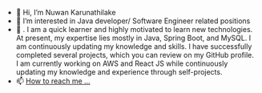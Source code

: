 - 👋 Hi, I’m Nuwan Karunathilake
- 👀 I’m interested in Java developer/ Software Engineer related positions
- 🌱 . I am a quick learner and highly motivated to learn new technologies. At present, my expertise lies mostly in Java, Spring Boot, and MySQL. I am continuously updating my knowledge and skills. I have successfully completed several projects, which you can review on my GitHub profile. I am currently working on AWS and React JS while continuously updating my knowledge and experience through self-projects. 
- 📫 [How to reach me ...](https://www.linkedin.com/in/nuwan-karunathilake/)

<!---
NuwanSKar/NuwanSKar is a ✨ special ✨ repository because its `README.md` (this file) appears on your GitHub profile.
You can click the Preview link to take a look at your changes.
--->
